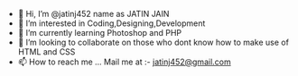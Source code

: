 - 👋 Hi, I’m @jatinj452 name as JATIN JAIN
- 👀 I’m interested in Coding,Designing,Development
- 🌱 I’m currently learning Photoshop and PHP
- 💞️ I’m looking to collaborate on those who dont know how to make use of HTML and CSS
- 📫 How to reach me ... Mail me at :- jatinj452@gmail.com
